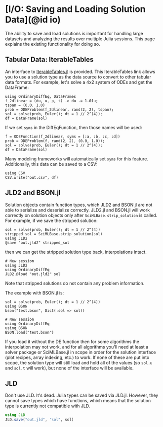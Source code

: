 # [I/O: Saving and Loading Solution Data](@id io)

The ability to save and load solutions is important for handling large datasets
and analyzing the results over multiple Julia sessions. This page explains the
existing functionality for doing so.

## Tabular Data: IterableTables

An interface to [IterableTables.jl](https://github.com/queryverse/IterableTables.jl)
is provided. This IterableTables link allows you to use a solution
type as the data source to convert to other tabular data formats. For example,
let's solve a 4x2 system of ODEs and get the DataFrame:

```@example IO
using OrdinaryDiffEq, DataFrames
f_2dlinear = (du, u, p, t) -> du .= 1.01u;
tspan = (0.0, 1.0)
prob = ODEProblem(f_2dlinear, rand(2, 2), tspan);
sol = solve(prob, Euler(); dt = 1 // 2^(4));
df = DataFrame(sol)
```

If we set `syms` in the DiffEqFunction, then those names will be used:

```@example IO
f = ODEFunction(f_2dlinear, syms = [:a, :b, :c, :d])
prob = ODEProblem(f, rand(2, 2), (0.0, 1.0));
sol = solve(prob, Euler(); dt = 1 // 2^(4));
df = DataFrame(sol)
```

Many modeling frameworks will automatically set `syms` for this feature.
Additionally, this data can be saved to a CSV:

```@example IO
using CSV
CSV.write("out.csv", df)
```

## JLD2 and BSON.jl
Solution objects contain function types, which JLD2 and BSON.jl are not able to serialize and deserialize correctly. 
JLD2.jl and BSON.jl will work correctly on solution objects only after `SciMLBase.strip_solution` is called. For example, if we save the stripped solution:

```@example IO
sol = solve(prob, Euler(); dt = 1 // 2^(4))
stripped_sol = SciMLBase.strip_solution(sol)
using JLD2
@save "out.jld2" stripped_sol
```

then we can get the stripped solution type back, interpolations intact.

```@example IO
# New session
using JLD2
using OrdinaryDiffEq
JLD2.@load "out.jld2" sol
```
Note that stripped solutions do not contain any problem information. 

The example with BSON.jl is:

```@example IO
sol = solve(prob, Euler(); dt = 1 // 2^(4))
using BSON
bson("test.bson", Dict(:sol => sol))
```

```@example IO
# New session
using OrdinaryDiffEq
using BSON
BSON.load("test.bson")
```

If you load it without the DE function then for some algorithms the
interpolation may not work, and for all algorithms you'll need
at least a solver package or SciMLBase.jl in scope in order for
the solution interface (plot recipes, array indexing, etc.) to
work. If none of these are put into scope, the solution type
will still load and hold all of the values (so `sol.u` and `sol.t`
will work), but none of the interface will be available.

## JLD

Don't use JLD. It's dead. Julia types can be saved via JLD.jl.
However, they cannot save types which have functions, which means that
the solution type is currently not compatible with JLD.

```julia
using JLD
JLD.save("out.jld", "sol", sol)
```
